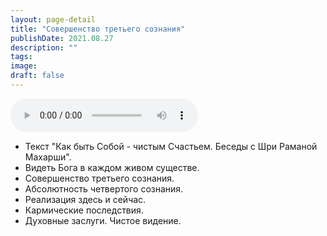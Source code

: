 ```yaml
---
layout: page-detail
title: "Совершенство третьего сознания"
publishDate: 2021.08.27
description: ""
tags:
image:
draft: false
---
```


<audio title="2021.08.27 - Совершенство третьего сознания.mp3" src="https://filer-api.advayta.org/v1.0/public/files/73764" controls=""></audio>

* Текст "Как быть Собой - чистым Счастьем. Беседы с Шри Раманой Махарши".
* Видеть Бога в каждом живом существе.
* Совершенство третьего сознания.
* Абсолютность четвертого сознания.
* Реализация здесь и сейчас.
* Кармические последствия.
* Духовные заслуги. Чистое видение.

  
